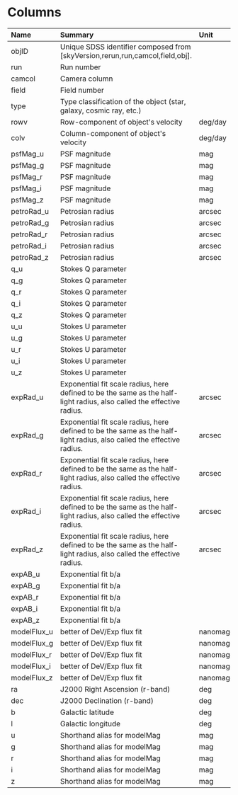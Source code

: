 # Columns

| Name        | Summary                                                                                                               | Unit        |
| :---------- | :-------------------------------------------------------------------------------------------------------------------- | :---------- |
| objID       | Unique SDSS identifier composed from [skyVersion,rerun,run,camcol,field,obj].                                         |             |
| run         | Run number                                                                                                            |             |
| camcol      | Camera column                                                                                                         |             |
| field       | Field number                                                                                                          |             |
| type        | Type classification of the object (star, galaxy, cosmic ray, etc.)                                                    |             |
| rowv        | Row-component of object's velocity                                                                                    | deg/day     |
| colv        | Column-component of object's velocity                                                                                 | deg/day     |
| psfMag_u    | PSF magnitude                                                                                                         | mag         |
| psfMag_g    | PSF magnitude                                                                                                         | mag         |
| psfMag_r    | PSF magnitude                                                                                                         | mag         |
| psfMag_i    | PSF magnitude                                                                                                         | mag         |
| psfMag_z    | PSF magnitude                                                                                                         | mag         |
| petroRad_u  | Petrosian radius                                                                                                      | arcsec      |
| petroRad_g  | Petrosian radius                                                                                                      | arcsec      |
| petroRad_r  | Petrosian radius                                                                                                      | arcsec      |
| petroRad_i  | Petrosian radius                                                                                                      | arcsec      |
| petroRad_z  | Petrosian radius                                                                                                      | arcsec      |
| q_u         | Stokes Q parameter                                                                                                    |             |
| q_g         | Stokes Q parameter                                                                                                    |             |
| q_r         | Stokes Q parameter                                                                                                    |             |
| q_i         | Stokes Q parameter                                                                                                    |             |
| q_z         | Stokes Q parameter                                                                                                    |             |
| u_u         | Stokes U parameter                                                                                                    |             |
| u_g         | Stokes U parameter                                                                                                    |             |
| u_r         | Stokes U parameter                                                                                                    |             |
| u_i         | Stokes U parameter                                                                                                    |             |
| u_z         | Stokes U parameter                                                                                                    |             |
| expRad_u    | Exponential fit scale radius, here defined to be the same as the half-light radius, also called the effective radius. | arcsec      |
| expRad_g    | Exponential fit scale radius, here defined to be the same as the half-light radius, also called the effective radius. | arcsec      |
| expRad_r    | Exponential fit scale radius, here defined to be the same as the half-light radius, also called the effective radius. | arcsec      |
| expRad_i    | Exponential fit scale radius, here defined to be the same as the half-light radius, also called the effective radius. | arcsec      |
| expRad_z    | Exponential fit scale radius, here defined to be the same as the half-light radius, also called the effective radius. | arcsec      |
| expAB_u     | Exponential fit b/a                                                                                                   |             |
| expAB_g     | Exponential fit b/a                                                                                                   |             |
| expAB_r     | Exponential fit b/a                                                                                                   |             |
| expAB_i     | Exponential fit b/a                                                                                                   |             |
| expAB_z     | Exponential fit b/a                                                                                                   |             |
| modelFlux_u | better of DeV/Exp flux fit                                                                                            | nanomaggies |
| modelFlux_g | better of DeV/Exp flux fit                                                                                            | nanomaggies |
| modelFlux_r | better of DeV/Exp flux fit                                                                                            | nanomaggies |
| modelFlux_i | better of DeV/Exp flux fit                                                                                            | nanomaggies |
| modelFlux_z | better of DeV/Exp flux fit                                                                                            | nanomaggies |
| ra          | J2000 Right Ascension (r-band)                                                                                        | deg         |
| dec         | J2000 Declination (r-band)                                                                                            | deg         |
| b           | Galactic latitude                                                                                                     | deg         |
| l           | Galactic longitude                                                                                                    | deg         |
| u           | Shorthand alias for modelMag                                                                                          | mag         |
| g           | Shorthand alias for modelMag                                                                                          | mag         |
| r           | Shorthand alias for modelMag                                                                                          | mag         |
| i           | Shorthand alias for modelMag                                                                                          | mag         |
| z           | Shorthand alias for modelMag                                                                                          | mag         |
